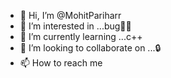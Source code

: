 - 👋 Hi, I’m @MohitPariharr
- 👀 I’m interested in ...bug😬😅
- 🌱 I’m currently learning ...c++
- 💞️ I’m looking to collaborate on ...🔒
- 📫 How to reach me 

<!---
MohitPariharr/MohitPariharr is a ✨ special ✨ repository because its `README.md` (this file) appears on your GitHub profile.
You can click the Preview link to take a look at your changes.
--->
